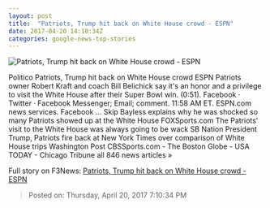 ```yaml
---
layout: post
title:  "Patriots, Trump hit back on White House crowd - ESPN"
date: 2017-04-20 14:10:34Z
categories: google-news-top-stories
---
```


![Patriots, Trump hit back on White House crowd - ESPN](http://a.espncdn.com/combiner/i?img=%2Fphoto%2F2017%2F0419%2Fr201245_1296x729_16%2D9.jpg)

Politico Patriots, Trump hit back on White House crowd ESPN Patriots owner Robert Kraft and coach Bill Belichick say it's an honor and a privilege to visit the White House after their Super Bowl win. (0:51). Facebook · Twitter · Facebook Messenger; Email; comment. 11:58 AM ET. ESPN.com news services. Facebook ... Skip Bayless explains why he was shocked so many Patriots showed up at the White House FOXSports.com The Patriots' visit to the White House was always going to be wack SB Nation President Trump, Patriots fire back at New York Times over comparison of White House trips Washington Post CBSSports.com - The Boston Globe - USA TODAY - Chicago Tribune all 846 news articles »


Full story on F3News: [Patriots, Trump hit back on White House crowd - ESPN](http://www.f3nws.com/n/4fGSED)

> Posted on: Thursday, April 20, 2017 7:10:34 PM
